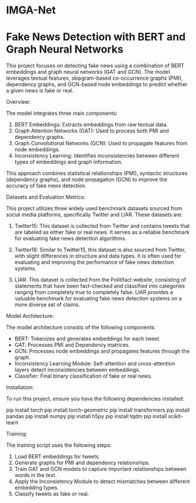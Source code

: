 # IMGA-Net
 
# Fake News Detection with BERT and Graph Neural Networks

This project focuses on detecting fake news using a combination of BERT embeddings and graph neural networks (GAT and GCN). The model leverages textual features, skipgram-based co-occurrence graphs (PMI), dependency graphs, and GCN-based node embeddings to predict whether a given news is fake or real.

Overview:

The model integrates three main components:
1. BERT Embeddings: Extracts embeddings from raw textual data.
2. Graph Attention Networks (GAT): Used to process both PMI and dependency graphs.
3. Graph Convolutional Networks (GCN): Used to propagate features from node embeddings.
4. Inconsistency Learning: Identifies inconsistencies between different types of embeddings and graph information.

This approach combines statistical relationships (PMI), syntactic structures (dependency graphs), and node propagation (GCN) to improve the accuracy of fake news detection.


Datasets and Evaluation Metrics:

This project utilizes three widely used benchmark datasets sourced from social media platforms, specifically Twitter and LIAR. These datasets are:

1. Twitter15: This dataset is collected from Twitter and contains tweets that are labeled as either fake or real news. It serves as a reliable benchmark for evaluating fake news detection algorithms.

2. Twitter16: Similar to Twitter15, this dataset is also sourced from Twitter, with slight differences in structure and data types. It is often used for evaluating and improving the performance of fake news detection systems.

3. LIAR: This dataset is collected from the Politifact website, consisting of statements that have been fact-checked and classified into categories ranging from completely true to completely false. LIAR provides a valuable benchmark for evaluating fake news detection systems on a more diverse set of claims.



 Model Architecture:

The model architecture consists of the following components:
- BERT: Tokenizes and generates embeddings for each tweet.
- GAT: Processes PMI and Dependency matrices.
- GCN: Processes node embeddings and propagates features through the graph.
- Inconsistency Learning Module: Self-attention and cross-attention layers detect inconsistencies between embeddings.
- Classifier: Final binary classification of fake or real news.

 Installation:

To run this project, ensure you have the following dependencies installed:

pip install torch
pip install torch-geometric
pip install transformers
pip install pandas
pip install numpy
pip install h5py
pip install tqdm
pip install scikit-learn


Training:

The training script uses the following steps:

1. Load BERT embeddings for tweets.
2. Generate graphs for PMI and dependency relationships.
3. Train GAT and GCN models to capture important relationships between words in the text.
4. Apply the Inconsistency Module to detect mismatches between different embedding types.
5. Classify tweets as fake or real.
